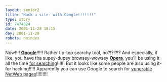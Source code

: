 ```yaml
---
layout: senior2
title: "Hack a site- with Google!!!!!!!"
type: story
id: 7474824
date: 2001-11-28 18:15
day: 2001-11-28
robots: noindex
---
```

Now!!!! <a href="http://www.google.co.uk/"><b>Google</b></a>!!!!! Rather tip-top searchy tool, no?!?!?!? And especially, if like, you have tha supey-dupey browsey-wowsey <a href="http://www.opera.com/"><b>Opera</b></a>, you'll be using it all the time <a href="http://www.opera.com/startup/">for searching</a>!!!!!! But it looks like some people are also using it- for hacking!!!!! Apparently you can use Google to search for <a href="http://www.theregister.co.uk/content/6/23069.html">vunerable NetWeb pages</a>!!!!!!!!!

